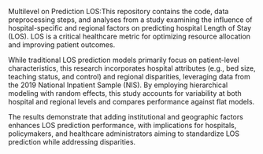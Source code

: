 Multilevel on Prediction LOS:This repository contains the code, data preprocessing steps, and analyses from a study examining the influence of hospital-specific and regional factors on predicting hospital Length of Stay (LOS). LOS is a critical healthcare metric for optimizing resource allocation and improving patient outcomes.

While traditional LOS prediction models primarily focus on patient-level characteristics, this research incorporates hospital attributes (e.g., bed size, teaching status, and control) and regional disparities, leveraging data from the 2019 National Inpatient Sample (NIS). By employing hierarchical modeling with random effects, this study accounts for variability at both hospital and regional levels and compares performance against flat models.

The results demonstrate that adding institutional and geographic factors enhances LOS prediction performance, with implications for hospitals, policymakers, and healthcare administrators aiming to standardize LOS prediction while addressing disparities.

